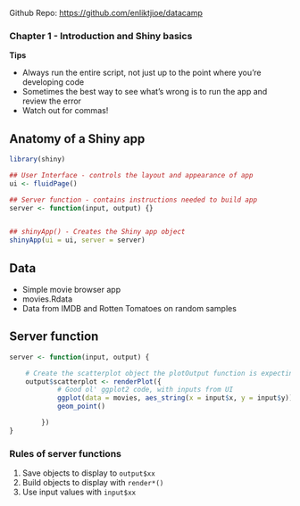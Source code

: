 Github Repo: https://github.com/enliktjioe/datacamp

### Chapter 1 - Introduction and Shiny basics
**Tips**
* Always run the entire script, not just up to the point where you’re developing code
* Sometimes the best way to see what’s wrong is to run the app and review the error
* Watch out for commas!

## Anatomy of a Shiny app
```R
library(shiny)

## User Interface - controls the layout and appearance of app
ui <- fluidPage()

## Server function - contains instructions needed to build app
server <- function(input, output) {}


## shinyApp() - Creates the Shiny app object
shinyApp(ui = ui, server = server)
```

## Data
* Simple movie browser app
* movies.Rdata
* Data from IMDB and Rotten Tomatoes on random samples


## Server function
```R
server <- function(input, output) {

	# Create the scatterplot object the plotOutput function is expecting
	output$scatterplot <- renderPlot({
			# Good ol' ggplot2 code, with inputs from UI
			ggplot(data = movies, aes_string(x = input$x, y = input$y)) +
			geom_point()

		})
}
```

### Rules of server functions
1. Save objects to display to `output$xx`
2. Build objects to display with `render*()`
3. Use input values with `input$xx`
